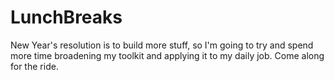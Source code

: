# LunchBreaks
New Year's resolution is to build more stuff, so I'm going to try and spend more time broadening my toolkit and applying it to my daily job. Come along for the ride.
